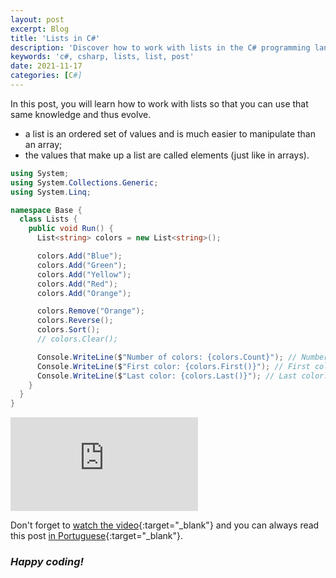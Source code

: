 ```yaml
---
layout: post
excerpt: Blog
title: 'Lists in C#'
description: 'Discover how to work with lists in the C# programming language. Get answers to your questions with the theory and examples presented.'
keywords: 'c#, csharp, lists, list, post'
date: 2021-11-17
categories: [C#]
---
```


In this post, you will learn how to work with lists so that you can use that same knowledge and thus evolve.

- a list is an ordered set of values and is much easier to manipulate than an array;
- the values that make up a list are called elements (just like in arrays).

```csharp
using System;
using System.Collections.Generic;
using System.Linq;

namespace Base {
  class Lists {
    public void Run() {
      List<string> colors = new List<string>();

      colors.Add("Blue");
      colors.Add("Green");
      colors.Add("Yellow");
      colors.Add("Red");
      colors.Add("Orange");

      colors.Remove("Orange");
      colors.Reverse();
      colors.Sort();
      // colors.Clear();

      Console.WriteLine($"Number of colors: {colors.Count}"); // Number of colors: 4
      Console.WriteLine($"First color: {colors.First()}"); // First color: Yellow
      Console.WriteLine($"Last color: {colors.Last()}"); // Last color: Red
    }
  }
}
```

<div class="video-container">
  <iframe src="https://www.youtube.com/embed/Eov-gcwg9zc" frameborder="0" allowfullscreen></iframe>
</div>

Don't forget to [watch the video](https://youtu.be/Eov-gcwg9zc){:target="\_blank"} and you can always read this post [in Portuguese](https://caffeinealgorithm.com/blog/20211117/listas-em-csharp/){:target="\_blank"}.

### _Happy coding!_
